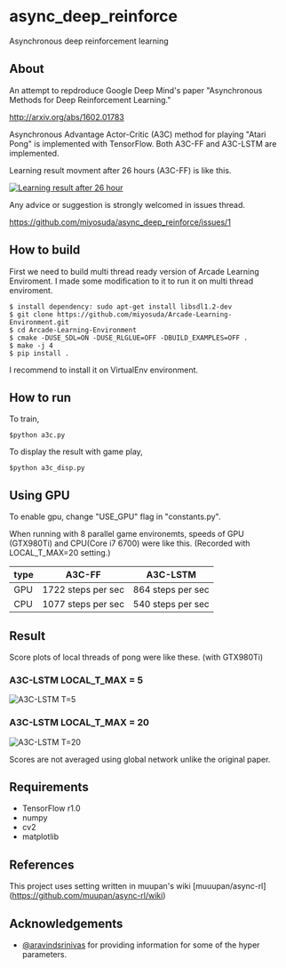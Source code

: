 # async_deep_reinforce

Asynchronous deep reinforcement learning

## About

An attempt to repdroduce Google Deep Mind's paper "Asynchronous Methods for Deep Reinforcement Learning."

http://arxiv.org/abs/1602.01783

Asynchronous Advantage Actor-Critic (A3C) method for playing "Atari Pong" is implemented with TensorFlow.
Both A3C-FF and A3C-LSTM are implemented.

Learning result movment after 26 hours (A3C-FF) is like this.

[![Learning result after 26 hour](http://narr.jp/private/miyoshi/deep_learning/a3c_preview_image.jpg)](https://youtu.be/ZU71YdAedZs)

Any advice or suggestion is strongly welcomed in issues thread.

https://github.com/miyosuda/async_deep_reinforce/issues/1

## How to build

First we need to build multi thread ready version of Arcade Learning Enviroment.
I made some modification to it to run it on multi thread enviroment.

    $ install dependency: sudo apt-get install libsdl1.2-dev
    $ git clone https://github.com/miyosuda/Arcade-Learning-Environment.git
    $ cd Arcade-Learning-Environment
    $ cmake -DUSE_SDL=ON -DUSE_RLGLUE=OFF -DBUILD_EXAMPLES=OFF .
    $ make -j 4
    $ pip install .

I recommend to install it on VirtualEnv environment.

## How to run

To train,

    $python a3c.py

To display the result with game play,

    $python a3c_disp.py

## Using GPU
To enable gpu, change "USE_GPU" flag in "constants.py".

When running with 8 parallel game environemts, speeds of GPU (GTX980Ti) and CPU(Core i7 6700) were like this. (Recorded with LOCAL_T_MAX=20 setting.)

|type | A3C-FF             |A3C-LSTM          |
|-----|--------------------|------------------|
| GPU | 1722 steps per sec |864 steps per sec |
| CPU | 1077 steps per sec |540 steps per sec |


## Result
Score plots of local threads of pong were like these. (with GTX980Ti)

### A3C-LSTM LOCAL_T_MAX = 5

![A3C-LSTM T=5](./docs/graph_t5.png)

### A3C-LSTM LOCAL_T_MAX = 20

![A3C-LSTM T=20](./docs/graph_t20.png)

Scores are not averaged using global network unlike the original paper.

## Requirements
- TensorFlow r1.0
- numpy
- cv2
- matplotlib

## References

This project uses setting written in muupan's wiki [muuupan/async-rl] (https://github.com/muupan/async-rl/wiki)


## Acknowledgements

- [@aravindsrinivas](https://github.com/aravindsrinivas) for providing information for some of the hyper parameters.


